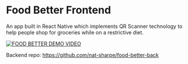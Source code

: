 # Food Better Frontend

An app built in React Native which implements QR Scanner technology to help people shop for groceries while on a restrictive diet.

[![FOOD BETTER DEMO VIDEO](https://img.youtube.com/vi/idE9pRlvHjk/0.jpg)](https://youtu.be/idE9pRlvHjk "Food Better - App Demo & Overview")

Backend repo: https://github.com/nat-sharpe/food-better-back
